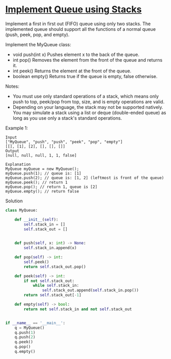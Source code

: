 # [Implement Queue using Stacks](https://leetcode.com/problems/implement-queue-using-stacks/description/)

Implement a first in first out (FIFO) queue using only two stacks. The implemented queue should support all the 
functions of a normal queue (push, peek, pop, and empty).

Implement the MyQueue class:

- void push(int x) Pushes element x to the back of the queue.
- int pop() Removes the element from the front of the queue and returns it.
- int peek() Returns the element at the front of the queue.
- boolean empty() Returns true if the queue is empty, false otherwise.

Notes:

- You must use only standard operations of a stack, which means only push to top, peek/pop from top, size, and is empty 
operations are valid.
- Depending on your language, the stack may not be supported natively. You may simulate a stack using a list or deque 
(double-ended queue) as long as you use only a stack's standard operations.
 
Example 1:
```
Input
["MyQueue", "push", "push", "peek", "pop", "empty"]
[[], [1], [2], [], [], []]
Output
[null, null, null, 1, 1, false]

Explanation
MyQueue myQueue = new MyQueue();
myQueue.push(1); // queue is: [1]
myQueue.push(2); // queue is: [1, 2] (leftmost is front of the queue)
myQueue.peek(); // return 1
myQueue.pop(); // return 1, queue is [2]
myQueue.empty(); // return false
```
Solution
```python
class MyQueue:

    def __init__(self):
        self.stack_in = []
        self.stack_out = []
        

    def push(self, x: int) -> None:
        self.stack_in.append(x)

    def pop(self) -> int:
        self.peek()
        return self.stack_out.pop()

    def peek(self) -> int:
        if not self.stack_out:
            while self.stack_in:
                self.stack_out.append(self.stack_in.pop())
        return self.stack_out[-1]

    def empty(self) -> bool:
        return not self.stack_in and not self.stack_out


if __name__ == '__main__':
    q = MyQueue()
    q.push(1)
    q.push(2)
    q.peek()
    q.pop()
    q.empty()
```
